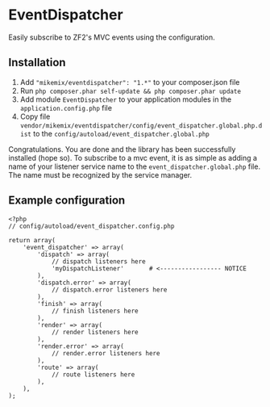EventDispatcher
===============

Easily subscribe to ZF2's MVC events using the configuration.

Installation
------------

1. Add ```"mikemix/eventdispatcher": "1.*"``` to your composer.json file
2. Run ```php composer.phar self-update && php composer.phar update```
3. Add module ```EventDispatcher``` to your application modules in the ```application.config.php``` file
4. Copy file ```vendor/mikemix/eventdispatcher/config/event_dispatcher.global.php.dist``` to the ```config/autoload/event_dispatcher.global.php```

Congratulations. You are done and the library has been successfully installed (hope so). To subscribe to a mvc event, it is as simple as adding a name of your listener service name to the ```event_dispatcher.global.php``` file. The name must be recognized by the service manager.

Example configuration
---------------------

    <?php
    // config/autoload/event_dispatcher.config.php
    
    return array(
        'event_dispatcher' => array(
            'dispatch' => array(
                // dispatch listeners here
                'myDispatchListener'       # <----------------- NOTICE
            ),
            'dispatch.error' => array(
                // dispatch.error listeners here
            ),
            'finish' => array(
                // finish listeners here
            ),
            'render' => array(
                // render listeners here
            ),
            'render.error' => array(
                // render.error listeners here
            ),
            'route' => array(
                // route listeners here
            ),
        ),
    );
